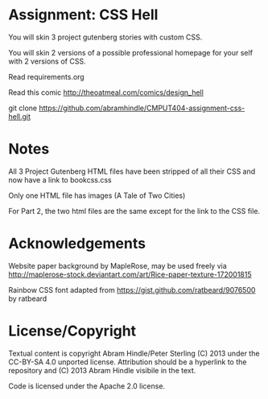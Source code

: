 Assignment: CSS Hell
====================

You will skin 3 project gutenberg stories with custom CSS.

You will skin 2 versions of a possible professional homepage for your
self with 2 versions of CSS.

Read requirements.org

Read this comic http://theoatmeal.com/comics/design_hell

git clone https://github.com/abramhindle/CMPUT404-assignment-css-hell.git

Notes
=================
All 3 Project Gutenberg HTML files have been stripped of all their CSS and now have a link to bookcss.css

Only one HTML file has images (A Tale of Two Cities)

For Part 2, the two html files are the same except for the link to the CSS file.

Acknowledgements
=================
Website paper background by MapleRose, may be used freely via http://maplerose-stock.deviantart.com/art/Rice-paper-texture-172001815

Rainbow CSS font adapted from https://gist.github.com/ratbeard/9076500 by ratbeard

License/Copyright
=================

Textual content is copyright Abram Hindle/Peter Sterling (C) 2013 under the CC-BY-SA
4.0 unported license. Attribution should be a hyperlink to the
repository and (C) 2013 Abram Hindle visibile in the text.

Code is licensed under the Apache 2.0 license.



